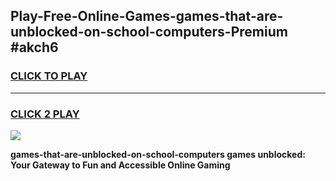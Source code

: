 
## Play-Free-Online-Games-games-that-are-unblocked-on-school-computers-Premium #akch6
<h3>
<a href="https://premium.freeplayer.one?title=games-that-are-unblocked-on-school-computers&ref=8M">CLICK TO PLAY</a></h3>
<hr>

<h3>
<a href="https://premium.freeplayer.one?title=games-that-are-unblocked-on-school-computers&ref=8M">CLICK 2 PLAY</a>
  
</h3>

<a href="https://premium.freeplayer.one?title=games-that-are-unblocked-on-school-computers&ref=8M"><img src="https://clearcache.store/games.png"></a>


**games-that-are-unblocked-on-school-computers games unblocked: Your Gateway to Fun and Accessible Online Gaming**

